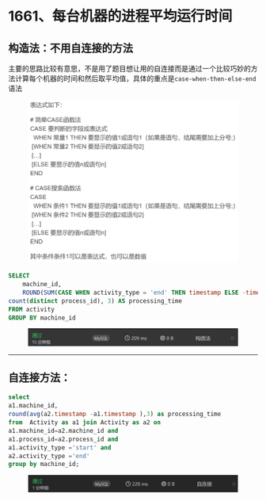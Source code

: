 # 1661、每台机器的进程平均运行时间

## 构造法：不用自连接的方法

主要的思路比较有意思，不是用了题目想让用的自连接而是通过一个比较巧妙的方法计算每个机器的时间和然后取平均值，具体的重点是`case-when-then-else-end`语法

<figure><img src="../../.gitbook/assets/image (1).png" alt="" width="563"><figcaption></figcaption></figure>

```sql
SELECT 
    machine_id, 
    ROUND(SUM(CASE WHEN activity_type = 'end' THEN timestamp ELSE -timestamp END) / 
count(distinct process_id), 3) AS processing_time
FROM activity
GROUP BY machine_id
```

<figure><img src="../../.gitbook/assets/image (2).png" alt=""><figcaption></figcaption></figure>

***

## 自连接方法：

```sql
select 
a1.machine_id,
round(avg(a2.timestamp -a1.timestamp ),3) as processing_time 
from  Activity as a1 join Activity as a2 on 
a1.machine_id=a2.machine_id and 
a1.process_id=a2.process_id and 
a1.activity_type ='start' and 
a2.activity_type ='end' 
group by machine_id;
```

<figure><img src="../../.gitbook/assets/image (3).png" alt=""><figcaption></figcaption></figure>
